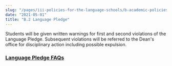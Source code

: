 ```yaml
---
slug: "/pages/iii-policies-for-the-language-schools/b-academic-policies/b-2-language-pledge"
date: "2021-05-01"
title: "B.2 Language Pledge"
---
```


Students will be given written warnings for first and second violations of the Language Pledge. Subsequent violations will be referred to the Dean's office for disciplinary action including possible expulsion.

### [Language Pledge FAQs](http://www.middlebury.edu/ls/academics/language-pledge)
